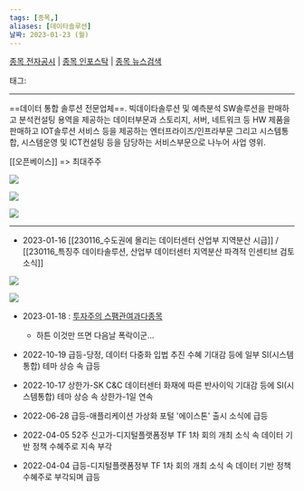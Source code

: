 ```yaml
---
tags: [종목,]
aliases: [데이타솔루션]
날짜: 2023-01-23 (월)
---
```

[종목 전자공시](https://finance.naver.com/item/dart.naver?code=263800) |  [종목 인포스탁](https://www.infostock.co.kr/site/3d/3d_show.asp?codename=263800) | [종목 뉴스검색](https://m.search.naver.com/search.naver?where=m_news&sm=mtb_jum&query=데이타솔루션)

태그: 

___

==데이터 통합 솔루션 전문업체==. 빅데이타솔루션 및 예측분석 SW솔루션을 판매하고 분석컨설팅 용역을 제공하는 데이터부문과 스토리지, 서버, 네트워크 등 HW 제품을 판매하고 IOT솔루션 서비스 등을 제공하는 엔터프라이즈/인프라부문 그리고 시스템통합, 시스템운영 및 ICT컨설팅 등을 담당하는 서비스부문으로 나누어 사업 영위.

[[오픈베이스]] => 최대주주

![](https://i.imgur.com/9RK7sTY.png)

![](https://i.imgur.com/nkGcKFA.png)

![](https://i.imgur.com/eoSaS02.png)


___

- 2023-01-16 [[230116_수도권에 몰리는 데이터센터 산업부 지역분산 시급]] / [[230116_특징주 데이타솔루션, 산업부 데이터센터 지역분산 파격적 인센티브 검토 소식]]

![](https://i.imgur.com/DjJrl1t.png)

![](https://i.imgur.com/CE6HCAv.png)

- 2023-01-18 : [투자주의 스팸관여과다종목](https://finance.naver.com/item/news_notice_read.naver?no=1294692&code=263800&page_notice=)
	- 하튼 이것만 뜨면 다음날 폭락이군... 

- 2022-10-19  급등-당정, 데이터 다중화 입법 추진 수혜 기대감 등에 일부 SI(시스템통합) 테마 상승 속 급등
- 2022-10-17  상한가-SK C&C 데이터센터 화재에 따른 반사이익 기대감 등에 SI(시스템통합) 테마 상승 속 상한가-1일 연속
- 2022-06-28  급등-애플리케이션 가상화 포털 '에이스톤' 출시 소식에 급등
- 2022-04-05  52주 신고가-디지털플랫폼정부 TF 1차 회의 개최 소식 속 데이터 기반 정책 수혜주로 지속 부각
- 2022-04-04  급등-디지털플랫폼정부 TF 1차 회의 개최 소식 속 데이터 기반 정책 수혜주로 부각되며 급등
